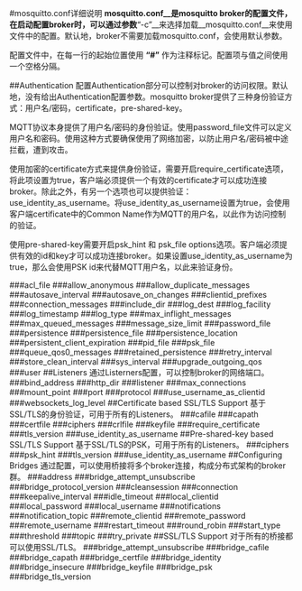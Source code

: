 #mosquitto.conf详细说明
__mosquitto.conf__是mosquitto broker的配置文件，在启动配置broker时，可以通过参数__“-c”__来选择加载__mosquitto.conf__来使用文件中的配置。默认地，broker不需要加载mosquitto.conf，会使用默认参数。  

配置文件中，在每一行的起始位置使用 __“#”__ 作为注释标记。配置项与值之间使用一个空格分隔。  

##Authentication
配置Authentication部分可以控制对broker的访问权限。默认地，没有给出Authentication配置参数。mosquitto broker提供了三种身份验证方式：用户名/密码，certificate，pre-shared-key。  

MQTT协议本身提供了用户名/密码的身份验证。使用password_file文件可以定义用户名和密码。使用这种方式要确保使用了网络加密，以防止用户名/密码被中途拦截，遭到攻击。  

使用加密的certificate方式来提供身份验证，需要开启require_certificate选项，将此项设置为true，客户端必须提供一个有效的certificate才可以成功连接broker。除此之外，有另一个选项也可以提供验证：use_identity_as_username。将use_identity_as_username设置为true，会使用客户端certificate中的Common Name作为MQTT的用户名，以此作为访问控制的验证。  

使用pre-shared-key需要开启psk_hint 和 psk_file options选项。客户端必须提供有效的id和key才可以成功连接broker。如果设置use_identity_as_username为true，那么会使用PSK id来代替MQTT用户名，以此来验证身份。  

###acl_file
###allow_anonymous
###allow_duplicate_messages
###autosave_interval
###autosave_on_changes
###clientid_prefixes
###connection_messages
###include_dir
###log_dest
###log_facility
###log_timestamp
###log_type
###max_inflight_messages
###max_queued_messages
###message_size_limit
###password_file
###persistence
###persistence_file
###persistence_location
###persistent_client_expiration
###pid_file
###psk_file
###queue_qos0_messages
###retained_persistence
###retry_interval
###store_clean_interval
###sys_interval
###upgrade_outgoing_qos
###user
##Listeners
通过Listerners配置，可以控制broker的网络端口。
###bind_address
###http_dir
###listener
###max_connections
###mount_point
###port
###protocol
###use_username_as_clientid
###websockets_log_level
##Certificate based SSL/TLS Support
基于SSL/TLS的身份验证，可用于所有的Listeners。
###cafile
###capath
###certfile
###ciphers
###crlfile
###keyfile
###require_certificate
###tls_version
###use_identity_as_username
##Pre-shared-key based SSL/TLS Support
基于SSL/TLS的PSK，可用于所有的Listeners。
###ciphers
###psk_hint
###tls_version
###use_identity_as_username
##Configuring Bridges
通过配置，可以使用桥接将多个broker连接，构成分布式架构的broker群。
###address
###bridge_attempt_unsubscribe
###bridge_protocol_version
###cleansession
###connection
###keepalive_interval
###idle_timeout
###local_clientid
###local_password
###local_username
###notifications
###notification_topic
###remote_clientid
###remote_password
###remote_username
###restart_timeout
###round_robin
###start_type
###threshold
###topic
###try_private
##SSL/TLS Support
对于所有的桥接都可以使用SSL/TLS。
###bridge_attempt_unsubscribe
###bridge_cafile
###bridge_capath
###bridge_certfile
###bridge_identity
###bridge_insecure
###bridge_keyfile
###bridge_psk
###bridge_tls_version
